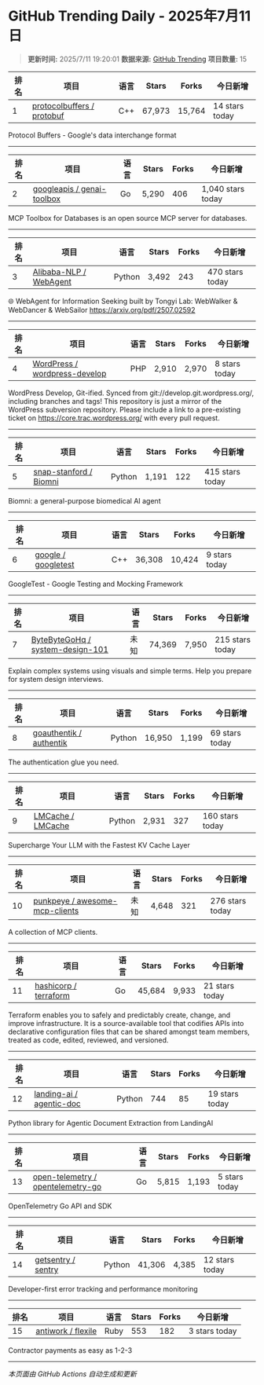 # GitHub Trending Daily - 2025年7月11日

> **更新时间:** 2025/7/11 19:20:01
> **数据来源:** [GitHub Trending](https://github.com/trending)
> **项目数量:** 15

| 排名 | 项目 | 语言 | Stars | Forks | 今日新增 |
|------|------|------|-------|-------|-----------|
| 1 | [protocolbuffers / protobuf](https://github.com/protocolbuffers/protobuf) | C++ | 67,973 | 15,764 | 14 stars today |

Protocol Buffers - Google's data interchange format

---

| 排名 | 项目 | 语言 | Stars | Forks | 今日新增 |
|------|------|------|-------|-------|-----------|
| 2 | [googleapis / genai-toolbox](https://github.com/googleapis/genai-toolbox) | Go | 5,290 | 406 | 1,040 stars today |

MCP Toolbox for Databases is an open source MCP server for databases.

---

| 排名 | 项目 | 语言 | Stars | Forks | 今日新增 |
|------|------|------|-------|-------|-----------|
| 3 | [Alibaba-NLP / WebAgent](https://github.com/Alibaba-NLP/WebAgent) | Python | 3,492 | 243 | 470 stars today |

🌐 WebAgent for Information Seeking built by Tongyi Lab: WebWalker & WebDancer & WebSailor https://arxiv.org/pdf/2507.02592

---

| 排名 | 项目 | 语言 | Stars | Forks | 今日新增 |
|------|------|------|-------|-------|-----------|
| 4 | [WordPress / wordpress-develop](https://github.com/WordPress/wordpress-develop) | PHP | 2,910 | 2,970 | 8 stars today |

WordPress Develop, Git-ified. Synced from git://develop.git.wordpress.org/, including branches and tags! This repository is just a mirror of the WordPress subversion repository. Please include a link to a pre-existing ticket on https://core.trac.wordpress.org/ with every pull request.

---

| 排名 | 项目 | 语言 | Stars | Forks | 今日新增 |
|------|------|------|-------|-------|-----------|
| 5 | [snap-stanford / Biomni](https://github.com/snap-stanford/Biomni) | Python | 1,191 | 122 | 415 stars today |

Biomni: a general-purpose biomedical AI agent

---

| 排名 | 项目 | 语言 | Stars | Forks | 今日新增 |
|------|------|------|-------|-------|-----------|
| 6 | [google / googletest](https://github.com/google/googletest) | C++ | 36,308 | 10,424 | 9 stars today |

GoogleTest - Google Testing and Mocking Framework

---

| 排名 | 项目 | 语言 | Stars | Forks | 今日新增 |
|------|------|------|-------|-------|-----------|
| 7 | [ByteByteGoHq / system-design-101](https://github.com/ByteByteGoHq/system-design-101) | 未知 | 74,369 | 7,950 | 215 stars today |

Explain complex systems using visuals and simple terms. Help you prepare for system design interviews.

---

| 排名 | 项目 | 语言 | Stars | Forks | 今日新增 |
|------|------|------|-------|-------|-----------|
| 8 | [goauthentik / authentik](https://github.com/goauthentik/authentik) | Python | 16,950 | 1,199 | 69 stars today |

The authentication glue you need.

---

| 排名 | 项目 | 语言 | Stars | Forks | 今日新增 |
|------|------|------|-------|-------|-----------|
| 9 | [LMCache / LMCache](https://github.com/LMCache/LMCache) | Python | 2,931 | 327 | 160 stars today |

Supercharge Your LLM with the Fastest KV Cache Layer

---

| 排名 | 项目 | 语言 | Stars | Forks | 今日新增 |
|------|------|------|-------|-------|-----------|
| 10 | [punkpeye / awesome-mcp-clients](https://github.com/punkpeye/awesome-mcp-clients) | 未知 | 4,648 | 321 | 276 stars today |

A collection of MCP clients.

---

| 排名 | 项目 | 语言 | Stars | Forks | 今日新增 |
|------|------|------|-------|-------|-----------|
| 11 | [hashicorp / terraform](https://github.com/hashicorp/terraform) | Go | 45,684 | 9,933 | 21 stars today |

Terraform enables you to safely and predictably create, change, and improve infrastructure. It is a source-available tool that codifies APIs into declarative configuration files that can be shared amongst team members, treated as code, edited, reviewed, and versioned.

---

| 排名 | 项目 | 语言 | Stars | Forks | 今日新增 |
|------|------|------|-------|-------|-----------|
| 12 | [landing-ai / agentic-doc](https://github.com/landing-ai/agentic-doc) | Python | 744 | 85 | 19 stars today |

Python library for Agentic Document Extraction from LandingAI

---

| 排名 | 项目 | 语言 | Stars | Forks | 今日新增 |
|------|------|------|-------|-------|-----------|
| 13 | [open-telemetry / opentelemetry-go](https://github.com/open-telemetry/opentelemetry-go) | Go | 5,815 | 1,193 | 5 stars today |

OpenTelemetry Go API and SDK

---

| 排名 | 项目 | 语言 | Stars | Forks | 今日新增 |
|------|------|------|-------|-------|-----------|
| 14 | [getsentry / sentry](https://github.com/getsentry/sentry) | Python | 41,306 | 4,385 | 12 stars today |

Developer-first error tracking and performance monitoring

---

| 排名 | 项目 | 语言 | Stars | Forks | 今日新增 |
|------|------|------|-------|-------|-----------|
| 15 | [antiwork / flexile](https://github.com/antiwork/flexile) | Ruby | 553 | 182 | 3 stars today |

Contractor payments as easy as 1-2-3

---


*本页面由 GitHub Actions 自动生成和更新*
